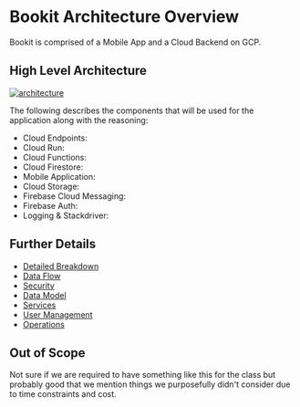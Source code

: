 # Bookit Architecture Overview

Bookit is comprised of a Mobile App and a Cloud Backend on GCP.

## High Level Architecture

[![architecture](/images/high-level-architecture.png)](/images/high-level-architecture.png)

The following describes the components that will be used for the application along with the reasoning:

* Cloud Endpoints:
* Cloud Run:
* Cloud Functions:
* Cloud Firestore:
* Mobile Application:
* Cloud Storage: 
* Firebase Cloud Messaging:
* Firebase Auth:
* Logging & Stackdriver:

## Further Details

* [Detailed Breakdown](detailed.md)
* [Data Flow](dataflow.md)
* [Security](security.md)
* [Data Model](datamodel.md)
* [Services](services.md)
* [User Management](usermanagement.md)
* [Operations](operations.md)

## Out of Scope

Not sure if we are required to have something like this for the class but probably good that we mention things we purposefully didn't consider due to time constraints and cost.